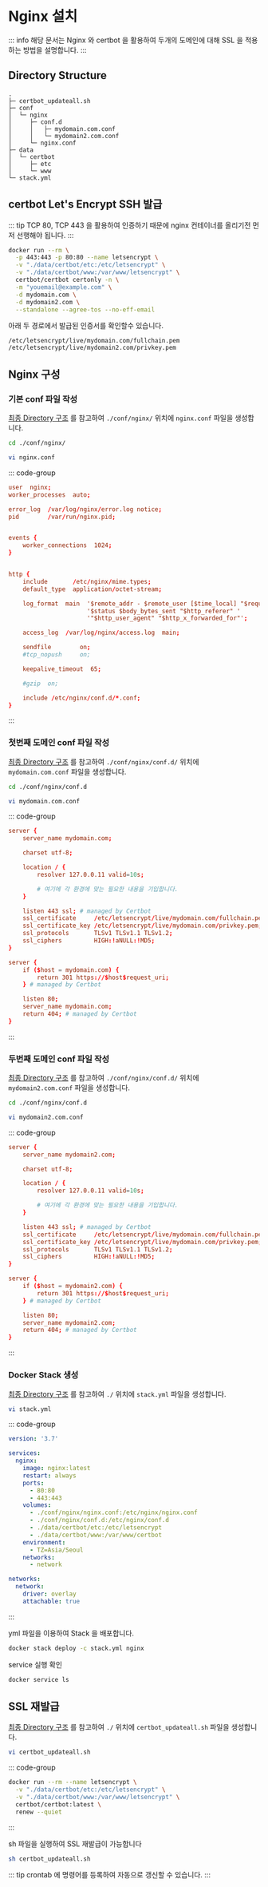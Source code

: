 # Nginx 설치

::: info
해당 문서는 Nginx 와 certbot 을 활용하여 두개의 도메인에 대해 SSL 을 적용하는 방법을 설명합니다.
:::

## Directory Structure

```
.
├─ certbot_updateall.sh
├─ conf
│  └─ nginx
│     ├─ conf.d
│     │   ├─ mydomain.com.conf
│     │   └─ mydomain2.com.conf
│     └─ nginx.conf
├─ data
│  └─ certbot
│     ├─ etc
│     └─ www
└─ stack.yml
```

## certbot Let's Encrypt SSH 발급

::: tip
TCP 80, TCP 443 을 활용하여 인증하기 때문에 nginx 컨테이너를 올리기전 먼저 선행해야 됩니다.
:::

``` bash
docker run --rm \
  -p 443:443 -p 80:80 --name letsencrypt \
  -v "./data/certbot/etc:/etc/letsencrypt" \
  -v "./data/certbot/www:/var/www/letsencrypt" \
  certbot/certbot certonly -n \
  -m "youemail@example.com" \
  -d mydomain.com \
  -d mydomain2.com \
  --standalone --agree-tos --no-eff-email
```

아래 두 경로에서 발급된 인증서를 확인할수 있습니다.

```
/etc/letsencrypt/live/mydomain.com/fullchain.pem
/etc/letsencrypt/live/mydomain2.com/privkey.pem
```

## Nginx 구성

### 기본 conf 파일 작성
[최종 Directory 구조](#directory-structure) 를 참고하여 `./conf/nginx/` 위치에 `nginx.conf` 파일을 생성합니다.

``` bash
cd ./conf/nginx/
```

``` bash
vi nginx.conf
```

::: code-group
``` conf [nginx.conf]
user  nginx;
worker_processes  auto;

error_log  /var/log/nginx/error.log notice;
pid        /var/run/nginx.pid;


events {
    worker_connections  1024;
}


http {
    include       /etc/nginx/mime.types;
    default_type  application/octet-stream;

    log_format  main  '$remote_addr - $remote_user [$time_local] "$request" '
                      '$status $body_bytes_sent "$http_referer" '
                      '"$http_user_agent" "$http_x_forwarded_for"';

    access_log  /var/log/nginx/access.log  main;

    sendfile        on;
    #tcp_nopush     on;

    keepalive_timeout  65;

    #gzip  on;

    include /etc/nginx/conf.d/*.conf;
}
```
:::

### 첫번째 도메인 conf 파일 작성

[최종 Directory 구조](#directory-structure) 를 참고하여 `./conf/nginx/conf.d/` 위치에 `mydomain.com.conf` 파일을 생성합니다.

``` bash
cd ./conf/nginx/conf.d
```

``` bash
vi mydomain.com.conf
```

::: code-group
``` conf [mydomain.com.conf]
server {
    server_name mydomain.com;

    charset utf-8;

    location / {
    	resolver 127.0.0.11 valid=10s;

        # 여기에 각 환경에 맞는 필요한 내용을 기입합니다.
    }

    listen 443 ssl; # managed by Certbot
    ssl_certificate     /etc/letsencrypt/live/mydomain.com/fullchain.pem; # managed by Certbot
    ssl_certificate_key /etc/letsencrypt/live/mydomain.com/privkey.pem; # managed by Certbot
    ssl_protocols       TLSv1 TLSv1.1 TLSv1.2;
    ssl_ciphers         HIGH:!aNULL:!MD5;
}

server {
    if ($host = mydomain.com) {
        return 301 https://$host$request_uri;
    } # managed by Certbot

    listen 80;
    server_name mydomain.com;
    return 404; # managed by Certbot
}
```
:::

### 두번째 도메인 conf 파일 작성
[최종 Directory 구조](#directory-structure) 를 참고하여 `./conf/nginx/conf.d/` 위치에 `mydomain2.com.conf` 파일을 생성합니다.

``` bash
cd ./conf/nginx/conf.d
```

``` bash
vi mydomain2.com.conf
```

::: code-group
``` conf [mydomain2.com.conf]
server {
    server_name mydomain2.com;

    charset utf-8;

    location / {
    	resolver 127.0.0.11 valid=10s;

        # 여기에 각 환경에 맞는 필요한 내용을 기입합니다.
    }

    listen 443 ssl; # managed by Certbot
    ssl_certificate     /etc/letsencrypt/live/mydomain.com/fullchain.pem; # managed by Certbot
    ssl_certificate_key /etc/letsencrypt/live/mydomain.com/privkey.pem; # managed by Certbot
    ssl_protocols       TLSv1 TLSv1.1 TLSv1.2;
    ssl_ciphers         HIGH:!aNULL:!MD5;
}

server {
    if ($host = mydomain2.com) {
        return 301 https://$host$request_uri;
    } # managed by Certbot

    listen 80;
    server_name mydomain2.com;
    return 404; # managed by Certbot
}
```
:::

### Docker Stack 생성
[최종 Directory 구조](#directory-structure) 를 참고하여 `./` 위치에 `stack.yml` 파일을 생성합니다.

``` bash
vi stack.yml
```

::: code-group
``` yml [stack.yml]
version: '3.7'

services:
  nginx:
    image: nginx:latest
    restart: always
    ports:
      - 80:80
      - 443:443
    volumes:
      - ./conf/nginx/nginx.conf:/etc/nginx/nginx.conf
      - ./conf/nginx/conf.d:/etc/nginx/conf.d
      - ./data/certbot/etc:/etc/letsencrypt
      - ./data/certbot/www:/var/www/certbot
    environment:
      - TZ=Asia/Seoul
    networks:
      - network

networks:
  network:
    driver: overlay
    attachable: true
```
:::

yml 파일을 이용하여 Stack 을 배포합니다.
``` bash
docker stack deploy -c stack.yml nginx
```

service 실행 확인
``` bash
docker service ls
```

## SSL 재발급
[최종 Directory 구조](#directory-structure) 를 참고하여 `./` 위치에 `certbot_updateall.sh` 파일을 생성합니다.

``` bash
vi certbot_updateall.sh
```

::: code-group
``` sh [certbot_updateall.sh]
docker run --rm --name letsencrypt \
  -v "./data/certbot/etc:/etc/letsencrypt" \
  -v "./data/certbot/www:/var/www/letsencrypt" \
  certbot/certbot:latest \
  renew --quiet
```
:::

sh 파일을 실행하여 SSL 재발급이 가능합니다

``` bash
sh certbot_updateall.sh 
```

::: tip
crontab 에 명령어를 등록하여 자동으로 갱신할 수 있습니다.
:::